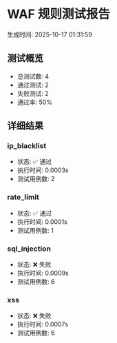 # WAF 规则测试报告

生成时间: 2025-10-17 01:31:59

## 测试概览

- 总测试数: 4
- 通过测试: 2
- 失败测试: 2
- 通过率: 50%

## 详细结果

### ip_blacklist

- 状态: ✅ 通过
- 执行时间: 0.0003s
- 测试用例数: 2

### rate_limit

- 状态: ✅ 通过
- 执行时间: 0.0001s
- 测试用例数: 1

### sql_injection

- 状态: ❌ 失败
- 执行时间: 0.0009s
- 测试用例数: 6

### xss

- 状态: ❌ 失败
- 执行时间: 0.0007s
- 测试用例数: 6

